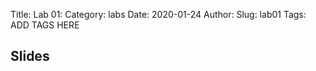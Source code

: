 Title: Lab 01:
Category: labs
Date: 2020-01-24
Author: 
Slug: lab01
Tags: ADD TAGS HERE


## Slides
